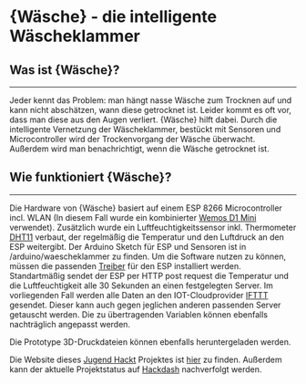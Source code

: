 # {Wäsche} - die intelligente Wäscheklammer


Was ist {Wäsche}?
-----
-----
Jeder kennt das Problem: man hängt nasse Wäsche zum Trocknen auf und kann nicht abschätzen, wann diese getrocknet ist. Leider kommt es oft vor, dass man diese aus den Augen verliert. {Wäsche} hilft dabei. Durch die intelligente Vernetzung der Wäscheklammer, bestückt mit Sensoren und Microcontroller wird der Trockenvorgang der Wäsche überwacht. Außerdem wird man benachrichtigt, wenn die Wäsche getrocknet ist.

Wie funktioniert {Wäsche}?
---
---
Die Hardware von {Wäsche} basiert auf einem ESP 8266 Microcontroller incl. WLAN (In diesem Fall wurde ein kombinierter [Wemos D1 Mini](https://wiki.wemos.cc/products:d1:d1_mini "Wemos D1 Mini") verwendet).
Zusätzlich wurde ein Luftfeuchtigkeitssensor inkl. Thermometer  [DHT11](https://funduino.de/anleitung-dht11-dht22 "DHT 11") verbaut, der regelmäßig die Temperatur und den Luftdruck an den ESP weitergibt.
Der Arduino Sketch für ESP und Sensoren ist in /arduino/waescheklammer zu finden.
Um die Software nutzen zu können, müssen die passenden [Treiber](https://wiki.wemos.cc/products:d1:d1_mini "Treiber") für den ESP installiert werden.
Standartmäßig sendet der ESP per HTTP post request die Temperatur und die Luftfeuchtigkeit alle 30 Sekunden an einen festgelegten Server. Im vorliegenden Fall werden alle Daten an den IOT-Cloudprovider [IFTTT](https://ifttt.com/ "ifttt") gesendet. Dieser kann auch gegen jeglichen anderen passenden Server getauscht werden. Die zu übertragenden Variablen können ebenfalls nachträglich angepasst werden.

Die Prototype 3D-Druckdateien können ebenfalls heruntergeladen werden.

Die Website dieses [Jugend Hackt](https://github.com/Jugendhackt "jh") Projektes ist [hier](https://github.com/Jugendhackt/waescheklammer-web "hier") zu finden.
Außerdem kann der aktuelle Projektstatus auf [Hackdash](https://hackdash.org/projects/5a19365b87d0970a0e0a4066 "hackdash") nachverfolgt werden.


